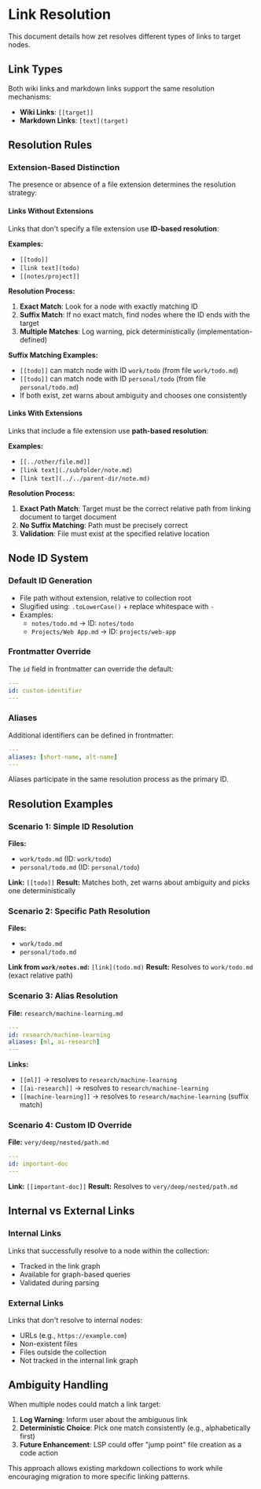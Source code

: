 # Link Resolution

This document details how zet resolves different types of links to target nodes.

## Link Types

Both wiki links and markdown links support the same resolution mechanisms:

- **Wiki Links**: `[[target]]`
- **Markdown Links**: `[text](target)`

## Resolution Rules

### Extension-Based Distinction

The presence or absence of a file extension determines the resolution strategy:

#### Links Without Extensions
Links that don't specify a file extension use **ID-based resolution**:

**Examples:**
- `[[todo]]`
- `[link text](todo)`
- `[[notes/project]]`

**Resolution Process:**
1. **Exact Match**: Look for a node with exactly matching ID
2. **Suffix Match**: If no exact match, find nodes where the ID ends with the target
3. **Multiple Matches**: Log warning, pick deterministically (implementation-defined)

**Suffix Matching Examples:**
- `[[todo]]` can match node with ID `work/todo` (from file `work/todo.md`)
- `[[todo]]` can match node with ID `personal/todo` (from file `personal/todo.md`)
- If both exist, zet warns about ambiguity and chooses one consistently

#### Links With Extensions
Links that include a file extension use **path-based resolution**:

**Examples:**
- `[[../other/file.md]]`
- `[link text](./subfolder/note.md)`
- `[link text](../../parent-dir/note.md)`

**Resolution Process:**
1. **Exact Path Match**: Target must be the correct relative path from linking document to target document
2. **No Suffix Matching**: Path must be precisely correct
3. **Validation**: File must exist at the specified relative location

## Node ID System

### Default ID Generation
- File path without extension, relative to collection root
- Slugified using: `.toLowerCase()` + replace whitespace with `-`
- Examples:
  - `notes/todo.md` → ID: `notes/todo`
  - `Projects/Web App.md` → ID: `projects/web-app`

### Frontmatter Override
The `id` field in frontmatter can override the default:

```yaml
---
id: custom-identifier
---
```

### Aliases
Additional identifiers can be defined in frontmatter:

```yaml
---
aliases: [short-name, alt-name]
---
```

Aliases participate in the same resolution process as the primary ID.

## Resolution Examples

### Scenario 1: Simple ID Resolution
**Files:**
- `work/todo.md` (ID: `work/todo`)
- `personal/todo.md` (ID: `personal/todo`)

**Link:** `[[todo]]`
**Result:** Matches both, zet warns about ambiguity and picks one deterministically

### Scenario 2: Specific Path Resolution
**Files:**
- `work/todo.md`
- `personal/todo.md`

**Link from `work/notes.md`:** `[link](todo.md)`
**Result:** Resolves to `work/todo.md` (exact relative path)

### Scenario 3: Alias Resolution
**File:** `research/machine-learning.md`
```yaml
---
id: research/machine-learning
aliases: [ml, ai-research]
---
```

**Links:**
- `[[ml]]` → resolves to `research/machine-learning`
- `[[ai-research]]` → resolves to `research/machine-learning`
- `[[machine-learning]]` → resolves to `research/machine-learning` (suffix match)

### Scenario 4: Custom ID Override
**File:** `very/deep/nested/path.md`
```yaml
---
id: important-doc
---
```

**Link:** `[[important-doc]]`
**Result:** Resolves to `very/deep/nested/path.md`

## Internal vs External Links

### Internal Links
Links that successfully resolve to a node within the collection:
- Tracked in the link graph
- Available for graph-based queries
- Validated during parsing

### External Links
Links that don't resolve to internal nodes:
- URLs (e.g., `https://example.com`)
- Non-existent files
- Files outside the collection
- Not tracked in the internal link graph

## Ambiguity Handling

When multiple nodes could match a link target:

1. **Log Warning**: Inform user about the ambiguous link
2. **Deterministic Choice**: Pick one match consistently (e.g., alphabetically first)
3. **Future Enhancement**: LSP could offer "jump point" file creation as a code action

This approach allows existing markdown collections to work while encouraging migration to more specific linking patterns.